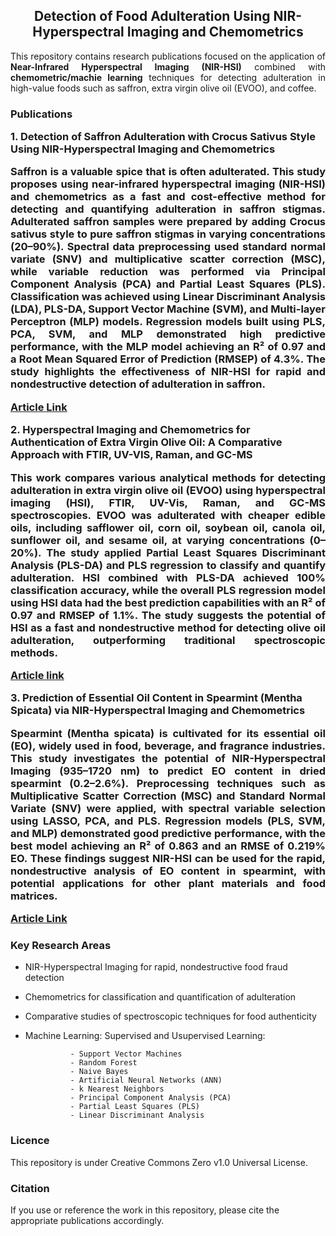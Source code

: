 <center>
    <h2>Detection of Food Adulteration Using NIR-Hyperspectral Imaging and Chemometrics</h2>
    </center>

<div style="text-align: justify;">
This repository contains research publications focused on the application of <b>Near-Infrared Hyperspectral Imaging (NIR-HSI)</b> combined with <b>chemometric/machie learning</b> techniques for detecting adulteration in high-value foods such as saffron, extra virgin olive oil (EVOO), and coffee.
</div>

<h3> Publications

**1**. **Detection of Saffron Adulteration with Crocus Sativus Style Using NIR-Hyperspectral Imaging and Chemometrics**


<div style="text-align: justify;">
Saffron is a valuable spice that is often adulterated. This study proposes using near-infrared hyperspectral imaging (NIR-HSI) and chemometrics as a fast and cost-effective method for detecting and quantifying adulteration in saffron stigmas. Adulterated saffron samples were prepared by adding Crocus sativus style to pure saffron stigmas in varying concentrations (20–90%). Spectral data preprocessing used standard normal variate (SNV) and multiplicative scatter correction (MSC), while variable reduction was performed via Principal Component Analysis (PCA) and Partial Least Squares (PLS). Classification was achieved using Linear Discriminant Analysis (LDA), PLS-DA, Support Vector Machine (SVM), and Multi-layer Perceptron (MLP) models. Regression models built using PLS, PCA, SVM, and MLP demonstrated high predictive performance, with the MLP model achieving an R² of 0.97 and a Root Mean Squared Error of Prediction (RMSEP) of 4.3%. The study highlights the effectiveness of NIR-HSI for rapid and nondestructive detection of adulteration in saffron.
</div>

[Article Link](https://www.sciencedirect.com/science/article/abs/pii/S0956713523005893)


**2**. **Hyperspectral Imaging and Chemometrics for Authentication of Extra Virgin Olive Oil: A Comparative Approach with FTIR, UV-VIS, Raman, and GC-MS**


<div style="text-align: justify;">
This work compares various analytical methods for detecting adulteration in extra virgin olive oil (EVOO) using hyperspectral imaging (HSI), FTIR, UV-Vis, Raman, and GC-MS spectroscopies. EVOO was adulterated with cheaper edible oils, including safflower oil, corn oil, soybean oil, canola oil, sunflower oil, and sesame oil, at varying concentrations (0–20%). The study applied Partial Least Squares Discriminant Analysis (PLS-DA) and PLS regression to classify and quantify adulteration. HSI combined with PLS-DA achieved 100% classification accuracy, while the overall PLS regression model using HSI data had the best prediction capabilities with an R² of 0.97 and RMSEP of 1.1%. The study suggests the potential of HSI as a fast and nondestructive method for detecting olive oil adulteration, outperforming traditional spectroscopic methods.
</div>

[Article link](https://www.mdpi.com/2304-8158/12/3/429)


**3**. **Prediction of Essential Oil Content in Spearmint (Mentha Spicata) via NIR-Hyperspectral Imaging and Chemometrics**

<div style="text-align: justify;">
Spearmint (Mentha spicata) is cultivated for its essential oil (EO), widely used in food, beverage, and fragrance industries. This study investigates the potential of NIR-Hyperspectral Imaging (935–1720 nm) to predict EO content in dried spearmint (0.2–2.6%). Preprocessing techniques such as Multiplicative Scatter Correction (MSC) and Standard Normal Variate (SNV) were applied, with spectral variable selection using LASSO, PCA, and PLS. Regression models (PLS, SVM, and MLP) demonstrated good predictive performance, with the best model achieving an R² of 0.863 and an RMSE of 0.219% EO. These findings suggest NIR-HSI can be used for the rapid, nondestructive analysis of EO content in spearmint, with potential applications for other plant materials and food matrices.
</div>

[Article Link](https://www.nature.com/articles/s41598-023-31517-8)


<h3> Key Research Areas</h3>

- NIR-Hyperspectral Imaging for rapid, nondestructive food fraud detection
- Chemometrics for classification and quantification of adulteration
- Comparative studies of spectroscopic techniques for food authenticity
- Machine Learning: Supervised and Usupervised Learning: 
             
                - Support Vector Machines
                - Random Forest
                - Naive Bayes
                - Artificial Neural Networks (ANN)
                - k Nearest Neighbors
                - Principal Component Analysis (PCA)
                - Partial Least Squares (PLS)
                - Linear Discriminant Analysis

<h3> Licence </h3>

This repository is under Creative Commons Zero v1.0 Universal License.

<h3> Citation </h3>

If you use or reference the work in this repository, please cite the appropriate publications accordingly.
